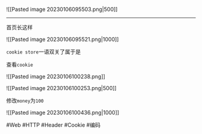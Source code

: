 ![[Pasted image 20230106095503.png|500]]

---
首页长这样

![[Pasted image 20230106095521.png|1000]]

`cookie store`一语双关了属于是

查看`cookie`

![[Pasted image 20230106100238.png]]

![[Pasted image 20230106100253.png|500]]

修改`money`为`100`

![[Pasted image 20230106100436.png|1000]]

#Web #HTTP #Header #Cookie #编码 